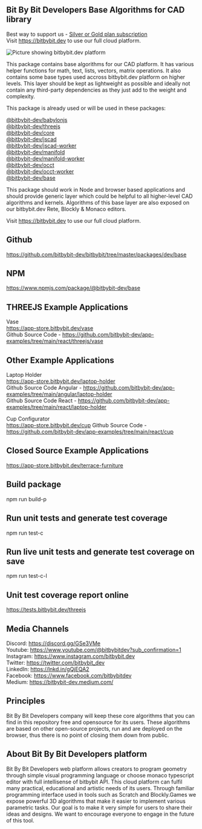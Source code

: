 ## Bit By Bit Developers Base Algorithms for CAD library

Best way to support us - [Silver or Gold plan subscription](https://bitbybit.dev/auth/pick-plan)    
Visit https://bitbybit.dev to use our full cloud platform.

<img src="https://app.bitbybit.dev/assets/git-cover.png" alt="Picture showing bitbybit.dev platform">

This package contains base algorithms for our CAD platform. It has various helper functions for math, text, lists, vectors, matrix operations. It also contains some base types used accross bitbybit.dev platform on higher levels. This layer should be kept as lightweight as possible and ideally not contain any third-party dependencies as they just add to the weight and complexity.


This package is already used or will be used in these packages:

[@bitbybit-dev/babylonjs](https://www.npmjs.com/package/@bitbybit-dev/babylonjs)   
[@bitbybit-dev/threejs](https://www.npmjs.com/package/@bitbybit-dev/threejs)   
[@bitbybit-dev/core](https://www.npmjs.com/package/@bitbybit-dev/core)   
[@bitbybit-dev/jscad](https://www.npmjs.com/package/@bitbybit-dev/jscad)   
[@bitbybit-dev/jscad-worker](https://www.npmjs.com/package/@bitbybit-dev/jscad-worker)   
[@bitbybit-dev/manifold](https://www.npmjs.com/package/@bitbybit-dev/manifold)   
[@bitbybit-dev/manifold-worker](https://www.npmjs.com/package/@bitbybit-dev/manifold-worker)   
[@bitbybit-dev/occt](https://www.npmjs.com/package/@bitbybit-dev/occt)   
[@bitbybit-dev/occt-worker](https://www.npmjs.com/package/@bitbybit-dev/occt-worker)   
[@bitbybit-dev/base](https://www.npmjs.com/package/@bitbybit-dev/base)   

This package should work in Node and browser based applications and should provide generic layer which could be helpful to all higher-level CAD algorithms and kernels. Algorithms of this base layer are also exposed on our bitbybit.dev Rete, Blockly & Monaco editors.

Visit https://bitbybit.dev to use our full cloud platform.

## Github
https://github.com/bitbybit-dev/bitbybit/tree/master/packages/dev/base
## NPM
https://www.npmjs.com/package/@bitbybit-dev/base

## THREEJS Example Applications
Vase   
https://app-store.bitbybit.dev/vase   
Github Source Code - https://github.com/bitbybit-dev/app-examples/tree/main/react/threejs/vase   

## Other Example Applications
Laptop Holder   
https://app-store.bitbybit.dev/laptop-holder    
Github Source Code Angular - https://github.com/bitbybit-dev/app-examples/tree/main/angular/laptop-holder   
Github Source Code React - https://github.com/bitbybit-dev/app-examples/tree/main/react/laptop-holder   
  
Cup Configurator    
https://app-store.bitbybit.dev/cup
Github Source Code - https://github.com/bitbybit-dev/app-examples/tree/main/react/cup  

## Closed Source Example Applications
https://app-store.bitbybit.dev/terrace-furniture

## Build package
npm run build-p

## Run unit tests and generate test coverage
npm run test-c

## Run live unit tests and generate test coverage on save
npm run test-c-l

## Unit test coverage report online
https://tests.bitbybit.dev/threejs

## Media Channels
Discord: https://discord.gg/GSe3VMe  
Youtube: https://www.youtube.com/@bitbybitdev?sub_confirmation=1  
Instagram: https://www.instagram.com/bitbybit.dev  
Twitter: https://twitter.com/bitbybit_dev  
LinkedIn: https://lnkd.in/gQjEQA2  
Facebook: https://www.facebook.com/bitbybitdev  
Medium: https://bitbybit-dev.medium.com/  

## Principles
Bit By Bit Developers company will keep these core algorithms that you can find in this repository free and opensource for its users. These algorithms are based on other open-source projects, run and are deployed on the browser, thus there is no point of closing them down from public.

## About Bit By Bit Developers platform
Bit By Bit Developers web platform allows creators to program geometry through simple visual programming language or choose monaco typescript editor with full intellisense of bitbybit API. This cloud platform can fulfil many practical, educational and artistic needs of its users. Through familiar programming interface used in tools such as Scratch and Blockly.Games we expose powerful 3D algorithms that make it easier to implement various parametric tasks. Our goal is to make it very simple for users to share their ideas and designs. We want to encourage everyone to engage in the future of this tool.